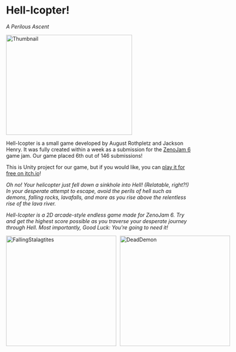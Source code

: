 # Hell-Icopter!
_A Perilous Ascent_

<img width="343" height="272" alt="Thumbnail" src="https://github.com/user-attachments/assets/6ff1d449-a02e-4776-aca1-27fb6042138a" />

Hell-Icopter is a small game developed by August Rothpletz and Jackson Henry. It was fully created within a week as a submission for the [ZenoJam 6](https://itch.io/jam/zeno-jam-6) game jam. Our game placed 6th out of 146 submissions!

This is Unity project for our game, but if you would like, you can [play it for free on itch.io](https://jarpletz.itch.io/hell-icopter)!

_Oh no! Your helicopter just fell down a sinkhole into Hell! (Relatable, right?!) In your desperate attempt to escape, avoid the perils of hell such as demons, falling rocks, lavafalls, and more as you rise above the relentless rise of the lava river._

_Hell-Icopter is a 2D arcade-style endless game made for ZenoJam 6. Try and get the highest score possible as you traverse your desperate journey through Hell. Most importantly, Good Luck: You're going to need it!_

<div style="display: flex; gap: 10px;">
  <img src="https://github.com/user-attachments/assets/8c639da9-80dc-4945-8e18-a96942ee9b1d" alt="FallingStalagtites" width="300"/>
  <img src="https://github.com/user-attachments/assets/fb97fdcb-8494-4235-b7ca-72583f45daf8" alt="DeadDemon" width="300"/>
</div>

